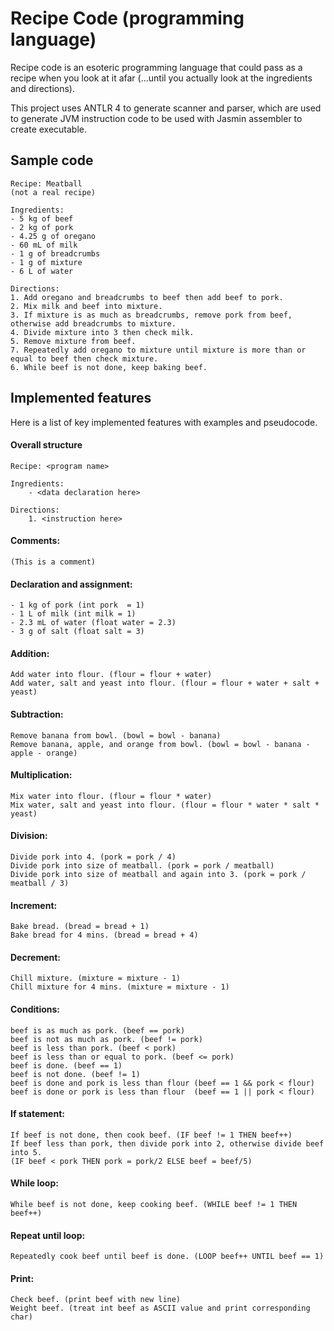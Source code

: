 # Recipe Code (programming language)
Recipe code is an esoteric programming language that could pass as a recipe when you look at it afar (...until you actually look at the ingredients and directions). 

This project uses ANTLR 4 to generate scanner and parser, which are used to generate JVM instruction code to be used with Jasmin assembler to create executable.

## Sample code
```
Recipe: Meatball
(not a real recipe)

Ingredients:
- 5 kg of beef
- 2 kg of pork
- 4.25 g of oregano 
- 60 mL of milk
- 1 g of breadcrumbs
- 1 g of mixture
- 6 L of water

Directions:
1. Add oregano and breadcrumbs to beef then add beef to pork.
2. Mix milk and beef into mixture.
3. If mixture is as much as breadcrumbs, remove pork from beef, otherwise add breadcrumbs to mixture.
4. Divide mixture into 3 then check milk.
5. Remove mixture from beef. 
7. Repeatedly add oregano to mixture until mixture is more than or equal to beef then check mixture.
6. While beef is not done, keep baking beef.

```
## Implemented features

Here is a list of key implemented features with examples and pseudocode.
#### Overall structure
    Recipe: <program name> 

    Ingredients:
        - <data declaration here>
    
    Directions:
        1. <instruction here>
   
#### Comments: 
	(This is a comment)

#### Declaration and assignment:
    - 1 kg of pork (int pork  = 1)
    - 1 L of milk (int milk = 1)
    - 2.3 mL of water (float water = 2.3)
    - 3 g of salt (float salt = 3)

#### Addition: 
	Add water into flour. (flour = flour + water)
    Add water, salt and yeast into flour. (flour = flour + water + salt + yeast)

#### Subtraction:
    Remove banana from bowl. (bowl = bowl - banana)
    Remove banana, apple, and orange from bowl. (bowl = bowl - banana - apple - orange)

#### Multiplication:
	Mix water into flour. (flour = flour * water)
    Mix water, salt and yeast into flour. (flour = flour * water * salt * yeast)

#### Division:
	Divide pork into 4. (pork = pork / 4)
    Divide pork into size of meatball. (pork = pork / meatball)
    Divide pork into size of meatball and again into 3. (pork = pork / meatball / 3)

#### Increment:
    Bake bread. (bread = bread + 1)
    Bake bread for 4 mins. (bread = bread + 4)

#### Decrement:
    Chill mixture. (mixture = mixture - 1)
    Chill mixture for 4 mins. (mixture = mixture - 1)

#### Conditions:
    beef is as much as pork. (beef == pork)
    beef is not as much as pork. (beef != pork)
    beef is less than pork. (beef < pork)
    beef is less than or equal to pork. (beef <= pork)
    beef is done. (beef == 1)
    beef is not done. (beef != 1)
    beef is done and pork is less than flour (beef == 1 && pork < flour)
    beef is done or pork is less than flour  (beef == 1 || pork < flour)

#### If statement:
    If beef is not done, then cook beef. (IF beef != 1 THEN beef++)
    If beef less than pork, then divide pork into 2, otherwise divide beef into 5.
    (IF beef < pork THEN pork = pork/2 ELSE beef = beef/5)

#### While loop:
    While beef is not done, keep cooking beef. (WHILE beef != 1 THEN beef++)

#### Repeat until loop:
    Repeatedly cook beef until beef is done. (LOOP beef++ UNTIL beef == 1)

#### Print:
    Check beef. (print beef with new line)
    Weight beef. (treat int beef as ASCII value and print corresponding char)